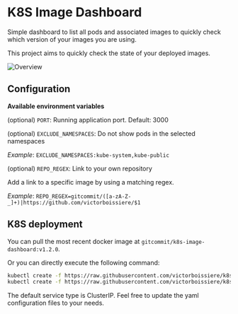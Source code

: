 # K8S Image Dashboard

Simple dashboard to list all pods and associated images to quickly check
which version of your images you are using.

This project aims to quickly check the state of your deployed images.

![Overview](https://raw.githubusercontent.com/victorboissiere/k8s-image-dashboard/master/docs/overview.png)

## Configuration

**Available environment variables**

(optional) `PORT`: Running application port. Default: 3000

(optional) `EXCLUDE_NAMESPACES`: Do not show pods in the selected namespaces

_Example_: `EXCLUDE_NAMESPACES:kube-system,kube-public`

(optional) `REPO_REGEX`: Link to your own repository

Add a link to a specific image by using a matching regex.

_Example_: `REPO_REGEX=gitcommit/([a-zA-Z-_]+)|https://github.com/victorboissiere/$1`

## K8S deployment

You can pull the most recent docker image at `gitcommit/k8s-image-dashboard:v1.2.0`.

Or you can directly execute the following command:

```bash
kubectl create -f https://raw.githubusercontent.com/victorboissiere/k8s-image-dashboard/master/k8s/deployment.yaml
kubectl create -f https://raw.githubusercontent.com/victorboissiere/k8s-image-dashboard/master/k8s/service.yaml
```

The default service type is ClusterIP. Feel free to update
the yaml configuration files to your needs.

